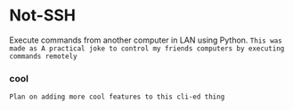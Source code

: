 # Not-SSH
Execute commands from another computer in LAN using Python.
`This was made as A practical joke to control my friends computers by executing commands remotely`
### cool

`Plan on adding more cool features to this cli-ed thing`
